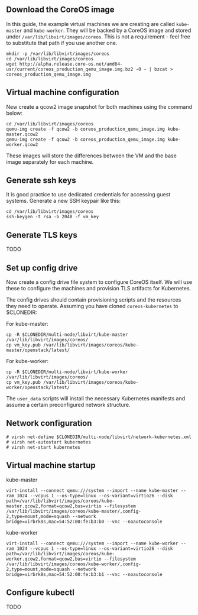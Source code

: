 ## Download the CoreOS image

In this guide, the example virtual machines we are creating are called
`kube-master` and `kube-worker`. They will be backed by a CoreOS image and
stored under `/var/lib/libvirt/images/coreos`. This is not a requirement - feel
free to substitute that path if you use another one.

```
mkdir -p /var/lib/libvirt/images/coreos
cd /var/lib/libvirt/images/coreos
wget http://alpha.release.core-os.net/amd64-usr/current/coreos_production_qemu_image.img.bz2 -O - | bzcat > coreos_production_qemu_image.img
```

## Virtual machine configuration

New create a qcow2 image snapshot for both machines using the command below:
```
cd /var/lib/libvirt/images/coreos
qemu-img create -f qcow2 -b coreos_production_qemu_image.img kube-master.qcow2
qemu-img create -f qcow2 -b coreos_production_qemu_image.img kube-worker.qcow2
```
These images will store the differences between the VM and the base image
separately for each machine.

## Generate ssh keys

It is good practice to use dedicated credentials for accessing guest systems.
Generate a new SSH keypair like this:
```
cd /var/lib/libvirt/images/coreos
ssh-keygen -t rsa -b 2048 -f vm_key
```

## Generate TLS keys

TODO

## Set up config drive

Now create a config drive file system to configure CoreOS itself. We will use
these to configure the machines and provision TLS artifacts for Kubernetes.

The config drives should contain provisioning scripts and the resources they
need to operate. Assuming you have cloned `coreos-kubernetes` to $CLONEDIR:

For kube-master:
```
cp -R $CLONEDIR/multi-node/libvirt/kube-master /var/lib/libvirt/images/coreos/
cp vm_key.pub /var/lib/libvirt/images/coreos/kube-master/openstack/latest/

```

For kube-worker:
```
cp -R $CLONEDIR/multi-node/libvirt/kube-worker /var/lib/libvirt/images/coreos/
cp vm_key.pub /var/lib/libvirt/images/coreos/kube-worker/openstack/latest/
```

The `user_data` scripts will install the necessary Kubernetes manifests and
assume a certain preconfigured network structure.

## Network configuration

```
# virsh net-define $CLONEDIR/multi-node/libvirt/network-kubernetes.xml
# virsh net-autostart kubernetes
# virsh net-start kubernetes
```

## Virtual machine startup

kube-master
```
virt-install --connect qemu:///system --import --name kube-master --ram 1024 --vcpus 1 --os-type=linux --os-variant=virtio26 --disk path=/var/lib/libvirt/images/coreos/kube-master.qcow2,format=qcow2,bus=virtio --filesystem /var/lib/libvirt/images/coreos/kube-master/,config-2,type=mount,mode=squash --network bridge=virbrk8s,mac=54:52:00:fe:b3:b0 --vnc --noautoconsole
```

kube-worker
```
virt-install --connect qemu:///system --import --name kube-worker --ram 1024 --vcpus 1 --os-type=linux --os-variant=virtio26 --disk path=/var/lib/libvirt/images/coreos/kube-worker.qcow2,format=qcow2,bus=virtio --filesystem /var/lib/libvirt/images/coreos/kube-worker/,config-2,type=mount,mode=squash --network bridge=virbrk8s,mac=54:52:00:fe:b3:b1 --vnc --noautoconsole
```

## Configure kubectl

TODO
